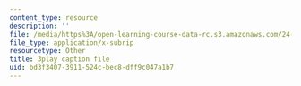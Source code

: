 ```yaml
---
content_type: resource
description: ''
file: /media/https%3A/open-learning-course-data-rc.s3.amazonaws.com/24-912-black-matters-introduction-to-black-studies-spring-2017/bd3f34073911524cbec8dff9c047a1b7_-Cve_SI6LQs.vtt
file_type: application/x-subrip
resourcetype: Other
title: 3play caption file
uid: bd3f3407-3911-524c-bec8-dff9c047a1b7
---
```

